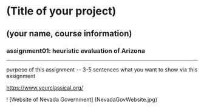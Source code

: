 # (Title of your project)

## (your name, course information)

### assignment01: heuristic evaluation of Arizona

---

purpose of this assignment -- 3-5 sentences what you want to show via this assignment

https://www.yourclassical.org/

! [Website of Nevada Government] (NevadaGovWebsite.jpg)
